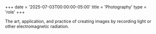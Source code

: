 +++
date = '2025-07-03T00:00:00-05:00'
title = 'Photography'
type = 'role'
+++

The art, application, and practice of creating images by recording light or other electromagnetic radiation.
